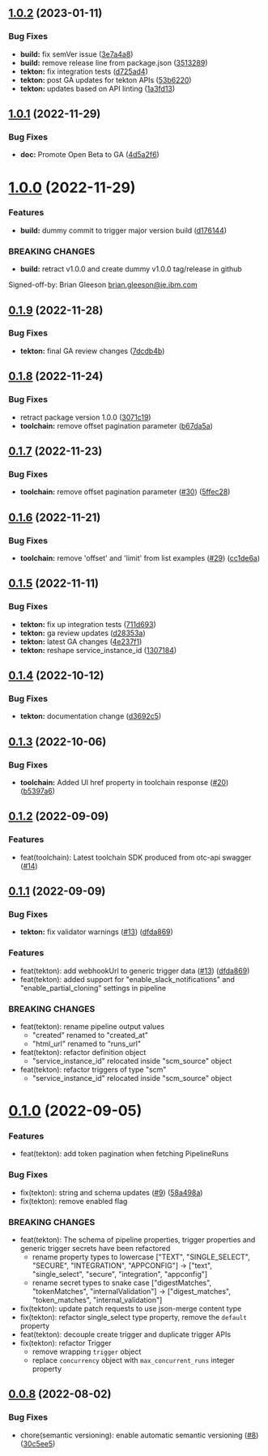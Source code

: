 ## [1.0.2](https://github.com/IBM/continuous-delivery-go-sdk/compare/v1.0.1...v1.0.2) (2023-01-11)


### Bug Fixes

* **build:** fix semVer issue ([3e7a4a8](https://github.com/IBM/continuous-delivery-go-sdk/commit/3e7a4a852e1f5e991bf35ac2cfe0aa81def666f8))
* **build:** remove release line from package.json ([3513289](https://github.com/IBM/continuous-delivery-go-sdk/commit/35132899f607e6248b1e018a421ca4acb6ce2252))
* **tekton:** fix integration tests ([d725ad4](https://github.com/IBM/continuous-delivery-go-sdk/commit/d725ad4141e00271b7059f78d8ab98e3d19f7841))
* **tekton:** post GA updates for tekton APIs ([53b6220](https://github.com/IBM/continuous-delivery-go-sdk/commit/53b6220e93571ac894076142234f5b33e143c01f))
* **tekton:** updates based on API linting ([1a3fd13](https://github.com/IBM/continuous-delivery-go-sdk/commit/1a3fd137fc4d0dca3903ee4ab0e753a7d57a05a4))

## [1.0.1](https://github.com/IBM/continuous-delivery-go-sdk/compare/v1.0.0...v1.0.1) (2022-11-29)


### Bug Fixes

* **doc:** Promote Open Beta to GA ([4d5a2f6](https://github.com/IBM/continuous-delivery-go-sdk/commit/4d5a2f6d6e28924a0fefce614f07e4c86f8a52f2))

# [1.0.0](https://github.com/IBM/continuous-delivery-go-sdk/compare/v0.1.9...v1.0.0) (2022-11-29)


### Features

* **build:** dummy commit to trigger major version build ([d176144](https://github.com/IBM/continuous-delivery-go-sdk/commit/d176144866e81c690843a3a780729d614f8daf6a))


### BREAKING CHANGES

* **build:** retract v1.0.0 and create dummy v1.0.0 tag/release in github

Signed-off-by: Brian Gleeson <brian.gleeson@ie.ibm.com>

## [0.1.9](https://github.com/IBM/continuous-delivery-go-sdk/compare/v0.1.8...v0.1.9) (2022-11-28)


### Bug Fixes

* **tekton:** final GA review changes ([7dcdb4b](https://github.com/IBM/continuous-delivery-go-sdk/commit/7dcdb4b7f39539c0c0e3af6b84908f7e28951bb1))

## [0.1.8](https://github.com/IBM/continuous-delivery-go-sdk/compare/v0.1.7...v0.1.8) (2022-11-24)


### Bug Fixes

* retract package version 1.0.0 ([3071c19](https://github.com/IBM/continuous-delivery-go-sdk/commit/3071c19dbdf0a50698ed08471fe251ebe0f0fe6a))
* **toolchain:** remove offset pagination parameter ([b67da5a](https://github.com/IBM/continuous-delivery-go-sdk/commit/b67da5a75ce7456e7f37c670b52f2186bfbed870))

## [0.1.7](https://github.com/IBM/continuous-delivery-go-sdk/compare/v0.1.6...v0.1.7) (2022-11-23)


### Bug Fixes

* **toolchain:** remove offset pagination parameter ([#30](https://github.com/IBM/continuous-delivery-go-sdk/issues/30)) ([5ffec28](https://github.com/IBM/continuous-delivery-go-sdk/commit/5ffec2827bf178d6a18076dd5b12a1b0c9ed70e0))

## [0.1.6](https://github.com/IBM/continuous-delivery-go-sdk/compare/v0.1.5...v0.1.6) (2022-11-21)


### Bug Fixes

* **toolchain:** remove 'offset' and 'limit' from list examples ([#29](https://github.com/IBM/continuous-delivery-go-sdk/issues/29)) ([cc1de6a](https://github.com/IBM/continuous-delivery-go-sdk/commit/cc1de6a1e47e5002f7e7c01f6d227da649622ac8))

## [0.1.5](https://github.com/IBM/continuous-delivery-go-sdk/compare/v0.1.4...v0.1.5) (2022-11-11)


### Bug Fixes

* **tekton:** fix up integration tests ([711d693](https://github.com/IBM/continuous-delivery-go-sdk/commit/711d69331ebad33afaf59b6088fc8bbbdae39f90))
* **tekton:** ga review updates ([d28353a](https://github.com/IBM/continuous-delivery-go-sdk/commit/d28353a420143e559ba93c17d0b267ff77eab241))
* **tekton:** latest GA changes ([4e237f1](https://github.com/IBM/continuous-delivery-go-sdk/commit/4e237f1b143ff4231899f2988e36f1cfc1f25414))
* **tekton:** reshape service_instance_id ([1307184](https://github.com/IBM/continuous-delivery-go-sdk/commit/1307184862f1b7ca71844c6a325e6ff773e98187))

## [0.1.4](https://github.com/IBM/continuous-delivery-go-sdk/compare/v0.1.3...v0.1.4) (2022-10-12)


### Bug Fixes

* **tekton:** documentation change ([d3692c5](https://github.com/IBM/continuous-delivery-go-sdk/commit/d3692c50baf6d40b826af83c60547070f0039374))

## [0.1.3](https://github.com/IBM/continuous-delivery-go-sdk/compare/v0.1.2...v0.1.3) (2022-10-06)


### Bug Fixes

* **toolchain:** Added UI href property in toolchain response ([#20](https://github.com/IBM/continuous-delivery-go-sdk/issues/20)) ([b5397a6](https://github.com/IBM/continuous-delivery-go-sdk/commit/b5397a6d3e84f6f62f7dbfe2c8c240b134fe6fcc))

## [0.1.2](https://github.com/IBM/continuous-delivery-go-sdk/compare/v0.1.1...v0.1.2) (2022-09-09)

### Features

* feat(toolchain): Latest toolchain SDK produced from otc-api swagger ([#14](https://github.com/IBM/continuous-delivery-go-sdk/pull/14))

## [0.1.1](https://github.com/IBM/continuous-delivery-go-sdk/compare/v0.1.0...v0.1.1) (2022-09-09)

### Bug Fixes

* **tekton:** fix validator warnings ([#13](https://github.com/IBM/continuous-delivery-go-sdk/pull/13)) ([dfda869](https://github.com/IBM/continuous-delivery-go-sdk/commit/dfda869446493414aef36a616d5755d73a9274fc))

### Features

* feat(tekton): add webhookUrl to generic trigger data ([#13](https://github.com/IBM/continuous-delivery-go-sdk/pull/13)) ([dfda869](https://github.com/IBM/continuous-delivery-go-sdk/commit/dfda869446493414aef36a616d5755d73a9274fc))
* feat(tekton): added support for "enable_slack_notifications" and "enable_partial_cloning” settings in pipeline
### BREAKING CHANGES

* feat(tekton): rename pipeline output values
  * "created" renamed to "created_at"
  * "html_url" renamed to "runs_url"
* feat(tekton): refactor definition object
  * "service_instance_id" relocated inside "scm_source" object
* feat(tekton): refactor triggers of type "scm"
  * "service_instance_id" relocated inside "scm_source" object

# [0.1.0](https://github.com/IBM/continuous-delivery-go-sdk/compare/v0.0.8...v0.1.0) (2022-09-05)

### Features

* feat(tekton): add token pagination when fetching PipelineRuns

### Bug Fixes

* fix(tekton): string and schema updates ([#9](https://github.com/IBM/continuous-delivery-go-sdk/issues/9)) ([58a498a](https://github.com/IBM/continuous-delivery-go-sdk/commit/58a498a4ee9e031dcd0fa7bc141a3b69c95d8f34))
* fix(tekton): remove enabled flag

### BREAKING CHANGES

* feat(tekton): The schema of pipeline properties, trigger properties and generic trigger secrets have been refactored
  * rename property types to lowercase ["TEXT", "SINGLE_SELECT", "SECURE", "INTEGRATION", "APPCONFIG"] -> ["text", "single_select", "secure", "integration", "appconfig"]
  * rename secret types to snake case ["digestMatches", "tokenMatches", "internalValidation"] -> ["digest_matches", "token_matches", "internal_validation"]
* fix(tekton): update patch requests to use json-merge content type
* fix(tekton): refactor single_select type property, remove the `default` property
* feat(tekton): decouple create trigger and duplicate trigger APIs
* fix(tekton): refactor Trigger
  * remove wrapping `trigger` object
  * replace `concurrency` object with `max_concurrent_runs` integer property

## [0.0.8](https://github.com/IBM/continuous-delivery-go-sdk/compare/v0.0.7...v0.0.8) (2022-08-02)

### Bug Fixes

* chore(semantic versioning): enable automatic semantic versioning ([#8](https://github.com/IBM/continuous-delivery-go-sdk/issues/8)) ([30c5ee5](https://github.com/IBM/continuous-delivery-go-sdk/commit/30c5ee58454ed56bd220a60bb239c92514869037))
